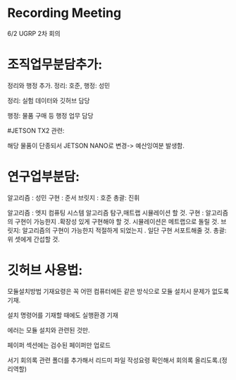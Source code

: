 # Recording Meeting
6/2 UGRP 2차 회의 



# 조직업무분담추가:
정리와 행정 추가. 정리: 호준, 행정: 성민

정리: 실험 데이터와 깃허브 담당

행정: 물품 구매 등 행정 업무 담당


#JETSON TX2 관련:

해당 물품이 단종되서 JETSON NANO로 변경-> 예산잉여분 발생함.


# 연구업부분담:

알고리즘 : 성민
구현 : 준서
브릿지 : 호준 
총괄: 진휘

알고리즘 :  엣지 컴퓨팅 시스템 알고리즘 탐구,매트랩 시뮬레이션 할 것.
구현 : 알고리즘의 구현이 가능한지 .확장성 있게 구현해야 할 것. 시뮬레이션은 메트랩으로 돌릴 것.
브릿지: 알고리즘의 구현이 가능한지 적절하게 되었는지 . 일단 구현 서포트해줄 것.
총괄: 위 셋에게 간섭할 것.

# 깃허브 사용법:
모듈설치방법 기재요령은 꼭 어떤 컴퓨터에든 같은 방식으로 모듈 설치시 문제가 없도록 기재.

설치 명령어를 기재할 때에도 실행환경 기재

에러는 모듈 설치와 관련된 것만.

페이퍼 섹션에는 검수된 페이퍼만 업로드

서기 회의록 관련 폴더를 추가해서 리드미 파일 작성요령 확인해서 회의록 올리도록.(정리역할)
